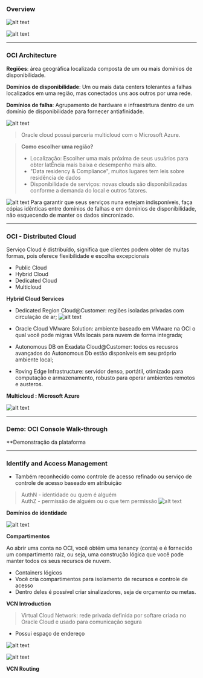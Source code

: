 ### Overview

![alt text](image.png)

![alt text](image-1.png)

----------------

### OCI Architecture

**Regiões**: área geográfica localizada composta de um ou mais domínios de disponibilidade.

**Domínios de disponibilidade**: Um ou mais data centers tolerantes a falhas localizados em uma região, mas conectados uns aos outros por uma rede.

**Domínios de falha**: Agrupamento de hardware e infraestrtura dentro de um domínio de disponibilidade para fornecer antiafinidade.

![alt text](image-2.png)

> Oracle cloud possui parceria multicloud com o Microsoft Azure.

> **Como escolher uma região?** 
> - Localização: Escolher uma mais próxima de seus usuários para obter latÊncia mais baixa e desempenho mais alto.
> - "Data residency & Compliance", muitos lugares tem leis sobre residência de dados
> - Disponibilidade de serviços: novas clouds são disponibilizadas conforme a demanda do local e outros fatores.

![alt text](image-3.png)
Para garantir que seus serviços nuna estejam indisponíveis, faça cópias idênticas entre domínios de falhas e em domínios de disponibilidade, não esquecendo de manter os dados sincronizado.

-----------

### OCI - Distributed Cloud

Serviço Cloud é distribuído, significa que clientes podem obter de muitas formas, pois oferece flexibilidade e escolha excepcionais

- Public Cloud
- Hybrid Cloud
- Dedicated Cloud
- Multicloud  

**Hybrid Cloud Services**

- Dedicated Region Cloud@Customer: regiões isoladas privadas com circulação de ar;
![alt text](image-4.png)

- Oracle Cloud VMware Solution: ambiente baseado em VMware na OCI o qual você pode migras VMs locais para nuvem de forma integrada;
- Autonomous DB on Exadata Cloud@Customer: todos os recusros avançados do Autonomous Db estão disponíveis em seu próprio ambiente local;
- Roving Edge Infrastructure: servidor denso, portátil, otimizado para computação e armazenamento, robusto para operar ambientes remotos e austeros.

**Multicloud : Microsoft Azure**

![alt text](image-5.png)

--------

### Demo: OCI Console Walk-through

**Demonstração da plataforma

-------

### Identify and Access Management

- Também reconhecido como controle de acesso refinado ou serviço de controle de acesso baseado em atribuição 

> AuthN - identidade ou quem é alguém  
> AuthZ - permissão de alguém ou o que tem permissão
![alt text](image-7.png)

**Domínios de identidade**

![alt text](image-6.png)

**Compartimentos**

Ao abrir uma conta no OCI, você obtém uma tenancy (conta) e é fornecido um compartimento raiz, ou seja, uma construção lógica que você pode manter todos os seus recursos de nuvem.
- Containers lógicos
- Você cria compartimentos para isolamento de recursos e controle de acesso
- Dentro deles é possível criar sinalizadores, seja de orçamento ou metas.

**VCN Introduction**

> Virtual Cloud Network: rede privada definida por softare criada no Oracle Cloud e usado para comunicação segura

- Possui espaço de endereço

![alt text](image-8.png)

![alt text](image-9.png)

**VCN Routing**